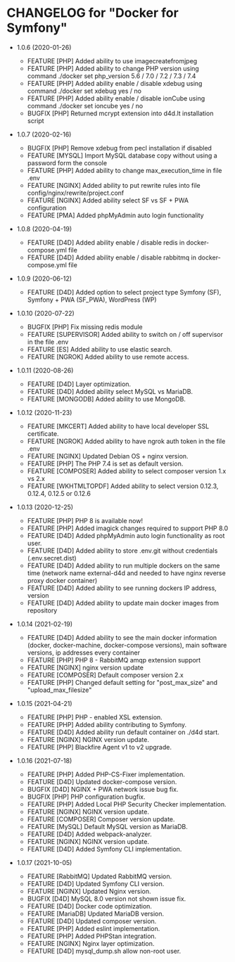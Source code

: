 CHANGELOG for "Docker for Symfony"
======================

* 1.0.6 (2020-01-26)
    * FEATURE   [PHP] Added ability to use imagecreatefromjpeg
    * FEATURE   [PHP] Added ability to change PHP version using command ./docker set php_version 5.6 / 7.0 / 7.2 / 7.3 / 7.4
    * FEATURE   [PHP] Added ability enable / disable xdebug using command ./docker set xdebug yes / no
    * FEATURE   [PHP] Added ability enable / disable ionCube using command ./docker set ioncube yes / no
    * BUGFIX    [PHP] Returned mcrypt extension into d4d.lt installation script

* 1.0.7 (2020-02-16)
    * BUGFIX    [PHP]   Remove xdebug from pecl installation if disabled
    * FEATURE   [MYSQL] Import MySQL database copy without using a password form the console 
    * FEATURE   [PHP]   Added ability to change max_execution_time in file .env
    * FEATURE   [NGINX] Added ability to put rewrite rules into file config/nginx/rewrite/project.conf
    * FEATURE   [NGINX] Added ability select SF vs SF + PWA configuration
    * FEATURE   [PMA]   Added phpMyAdmin auto login functionality
    
* 1.0.8 (2020-04-19)
    * FEATURE   [D4D]   Added ability enable / disable redis in docker-compose.yml file
    * FEATURE   [D4D]   Added ability enable / disable rabbitmq in docker-compose.yml file
    
* 1.0.9 (2020-06-12)
    * FEATURE   [D4D]   Added option to select project type Symfony (SF), Symfony + PWA (SF_PWA), WordPress (WP)

* 1.0.10 (2020-07-22)
    * BUGFIX    [PHP]           Fix  missing redis module
    * FEATURE   [SUPERVISOR]    Added ability to switch on / off supervisor in the file .env
    * FEATURE   [ES]            Added ability to use elastic search.
    * FEATURE   [NGROK]         Added ability to use remote access.

* 1.0.11 (2020-08-26)
    * FEATURE   [D4D]           Layer optimization.
    * FEATURE   [D4D]           Added ability select MySQL vs MariaDB.
    * FEATURE   [MONGODB]       Added ability to use MongoDB.
    
* 1.0.12 (2020-11-23)
    * FEATURE   [MKCERT]        Added ability to have local developer SSL certificate.
    * FEATURE   [NGROK]         Added ability to have ngrok auth token in the file .env
    * FEATURE   [NGINX]         Updated Debian OS + nginx version.
    * FEATURE   [PHP]           The PHP 7.4 is set as default version.
    * FEATURE   [COMPOSER]      Added ability to select composer version 1.x vs 2.x
    * FEATURE   [WKHTMLTOPDF]   Added ability to select version 0.12.3, 0.12.4, 0.12.5 or 0.12.6

* 1.0.13 (2020-12-25)
  * FEATURE     [PHP]           PHP 8 is available now!
  * FEATURE     [PHP]           Added imagick changes required to support PHP 8.0
  * FEATURE     [D4D]           Added phpMyAdmin auto login functionality as root user.
  * FEATURE     [D4D]           Added ability to store .env.git without credentials (.env.secret.dist)
  * FEATURE     [D4D]           Added ability to run multiple dockers on the same time (network name external-d4d and needed to have nginx reverse proxy docker container)
  * FEATURE     [D4D]           Added ability to see running dockers IP address, version
  * FEATURE     [D4D]           Added ability to update main docker images from repository
  
* 1.0.14 (2021-02-19)
  * FEATURE     [D4D]           Added ability to see the main docker information (docker, docker-machine, docker-compose versions), main software versions, ip addresses every container
  * FEATURE     [PHP]           PHP 8 - RabbitMQ amqp extension support
  * FEATURE     [NGINX]         nginx version update
  * FEATURE     [COMPOSER]      Default composer version 2.x
  * FEATURE     [PHP]           Changed default setting for "post_max_size" and "upload_max_filesize"

* 1.0.15 (2021-04-21)
  * FEATURE     [PHP]           PHP - enabled XSL extension.
  * FEATURE     [PHP]           Added ability contributing to Symfony.
  * FEATURE     [D4D]           Added ability run default container on ./d4d start.
  * FEATURE     [NGINX]         NGINX version update.
  * FEATURE     [PHP]           Blackfire Agent v1 to v2 upgrade.

* 1.0.16 (2021-07-18)
  * FEATURE     [PHP]           Added PHP-CS-Fixer implementation.
  * FEATURE     [D4D]           Updated docker-compose version.
  * BUGFIX      [D4D]           NGINX + PWA network issue bug fix.
  * BUGFIX      [PHP]           PHP configuration bugfix.
  * FEATURE     [PHP]           Added Local PHP Security Checker implementation.
  * FEATURE     [NGINX]         NGINX version update.
  * FEATURE     [COMPOSER]      Composer version update.
  * FEATURE     [MySQL]         Default MySQL version as MariaDB.
  * FEATURE     [D4D]           Added webpack-analyzer.
  * FEATURE     [NGINX]         NGINX version update.
  * FEATURE     [D4D]           Added Symfony CLI implementation.

* 1.0.17 (2021-10-05)
  * FEATURE     [RabbitMQ]      Updated RabbitMQ version.
  * FEATURE     [D4D]           Updated Symfony CLI version.
  * FEATURE     [NGINX]         Updated Nginx version.
  * BUGFIX      [D4D]           MySQL 8.0 version not shown issue fix.
  * FEATURE     [D4D]           Docker code optimization.
  * FEATURE     [MariaDB]       Updated MariaDB version.
  * FEATURE     [D4D]           Updated composer version.
  * FEATURE     [PHP]           Added eslint implementation.
  * FEATURE     [PHP]           Added PHPStan integration.
  * FEATURE     [NGINX]         Nginx layer optimization.
  * FEATURE     [D4D]           mysql_dump.sh allow non-root user.